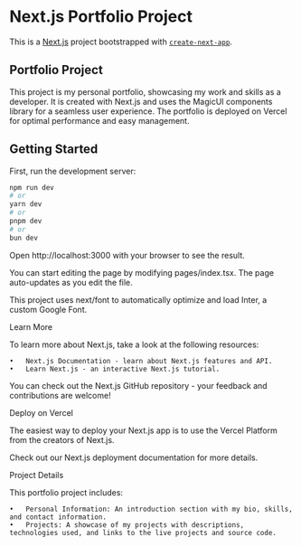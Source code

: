 # Next.js Portfolio Project

This is a [Next.js](https://nextjs.org/) project bootstrapped with [`create-next-app`](https://github.com/vercel/next.js/tree/canary/packages/create-next-app).

## Portfolio Project

This project is my personal portfolio, showcasing my work and skills as a developer. It is created with Next.js and uses the MagicUI components library for a seamless user experience. The portfolio is deployed on Vercel for optimal performance and easy management.

## Getting Started

First, run the development server:

```bash
npm run dev
# or
yarn dev
# or
pnpm dev
# or
bun dev
```

Open http://localhost:3000 with your browser to see the result.

You can start editing the page by modifying pages/index.tsx. The page auto-updates as you edit the file.

This project uses next/font to automatically optimize and load Inter, a custom Google Font.

Learn More

To learn more about Next.js, take a look at the following resources:

    •	Next.js Documentation - learn about Next.js features and API.
    •	Learn Next.js - an interactive Next.js tutorial.

You can check out the Next.js GitHub repository - your feedback and contributions are welcome!

Deploy on Vercel

The easiest way to deploy your Next.js app is to use the Vercel Platform from the creators of Next.js.

Check out our Next.js deployment documentation for more details.

Project Details

This portfolio project includes:

    •	Personal Information: An introduction section with my bio, skills, and contact information.
    •	Projects: A showcase of my projects with descriptions, technologies used, and links to the live projects and source code.
